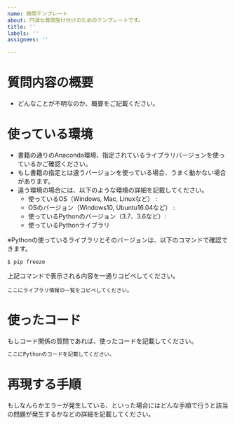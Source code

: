 ```yaml
---
name: 質問テンプレート
about: 円滑な質問受け付けのためのテンプレートです。
title: ''
labels: ''
assignees: ''

---
```


# 質問内容の概要

- どんなことが不明なのか、概要をご記載ください。

# 使っている環境

- 書籍の通りのAnaconda環境、指定されているライブラリバージョンを使っているかご確認ください。
- もし書籍の指定とは違うバージョンを使っている場合、うまく動かない場合があります。
- 違う環境の場合には、以下のような環境の詳細を記載してください。
  - 使っているOS（Windows, Mac, Linuxなど） : 
  - OSのバージョン（Windows10, Ubuntu16.04など） : 
  - 使っているPythonのバージョン（3.7、3.6など）: 
  - 使っているPythonライブラリ

※Pythonの使っているライブラリとそのバージョンは、以下のコマンドで確認できます。

```
$ pip freeze
```

上記コマンドで表示される内容を一通りコピペしてください。

```
ここにライブラリ情報の一覧をコピペしてください。
```

# 使ったコード

もしコード関係の質問であれば、使ったコードを記載してください。

```py
ここにPythonのコードを記載してください。
```

# 再現する手順

もしなんらかエラーが発生している、といった場合にはどんな手順で行うと該当の問題が発生するかなどの詳細を記載してください。
